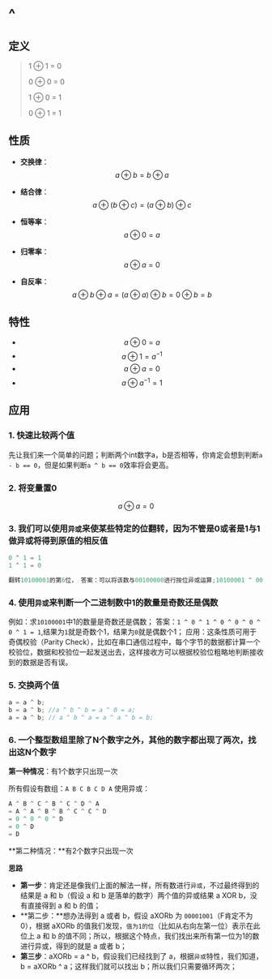 # ^

## 定义

> 1 ⊕ 1 = 0
>
> 0 ⊕ 0 = 0
>
> 1 ⊕ 0 = 1
>
> 0 ⊕ 1 = 1

## 性质

- **交换律**：$$a \oplus b = b \oplus a$$
- **结合律**：$$a \oplus (b  \oplus c) = (a \oplus b)  \oplus c$$
- **恒等率**：$$a \oplus 0 = a$$


- **归零率**：$$a \oplus a = 0$$
- **自反率**：$$a \oplus b \oplus a = (a \oplus a) \oplus b = 0 \oplus b = b$$

## 特性

- $$a \oplus 0 = a$$
- $$a \oplus 1 = a^{-1}$$
- $$a \oplus a = 0$$
- $$a \oplus a^{-1} = 1$$


## 应用

### 1. 快速比较两个值

先让我们来一个简单的问题；判断两个int数字a，b是否相等，你肯定会想到判断`a - b == 0`，但是如果判断`a ^ b == 0`效率将会更高。

### 2. 将变量置0

$$a \oplus a = 0$$

### 3. 我们可以使用`异或`来使某些特定的位翻转，因为不管是0或者是1与1做异或将得到原值的相反值

```c
0 ^ 1 = 1
1 ^ 1 = 0

翻转10100001的第6位， 答案：可以将该数与00100000进行按位异或运算;10100001 ^ 00100000 = 10000001
```

### 4. 使用`异或`来判断一个二进制数中1的数量是奇数还是偶数

例如：求`10100001`中1的数量是奇数还是偶数； 答案：`1 ^ 0 ^ 1 ^ 0 ^ 0 ^ 0 ^ 0 ^ 1 = 1`,结果为`1`就是奇数个1，结果为`0`就是偶数个1； 应用：这条性质可用于奇偶校验（Parity Check），比如在串口通信过程中，每个字节的数据都计算一个校验位，数据和校验位一起发送出去，这样接收方可以根据校验位粗略地判断接收到的数据是否有误。

### 5. 交换两个值

```c
a = a ^ b;
b = a ^ b; //a ^ b ^ b = a ^ 0 = a;
a = a ^ b; // a ^ b ^ a = a ^ a ^ b = b;
```

### 6. 一个整型数组里除了N个数字之外，其他的数字都出现了两次，找出这N个数字

**第一种情况**：有1个数字只出现一次

 所有假设有数组：`A B C B C D A` 使用异或：

```c
A ^ B ^ C ^ B ^ C ^ D ^ A
= A ^ A ^ B ^ B ^ C ^ C ^ D
= 0 ^ 0 ^ 0 ^ D
= 0 ^ D
= D
```

**第二种情况：**有2个数字只出现一次

**思路**

- **第一步**：肯定还是像我们上面的解法一样，所有数进行`异或`，不过最终得到的结果是 a 和 b（假设 a 和 b 是落单的数字）两个值的异或结果 a XOR b，没有直接得到 a 和 b 的值；
- **第二步：**想办法得到 a 或者 b，假设 aXORb 为 `00001001`（F肯定不为0），根据 aXORb 的值我们发现，`值为1的位`（比如从右向左第一位）表示在此位上 a 和 b 的值不同；所以，根据这个特点，我们找出来所有第一位为1的数进行异或，得到的就是 a 或者 b；
- **第三步**：aXORb = a ^ b，假设我们已经找到了 a，根据`异或`特性，我们知道，b = aXORb ^ a；这样我们就可以找出 b；所以我们只需要循环两次；

